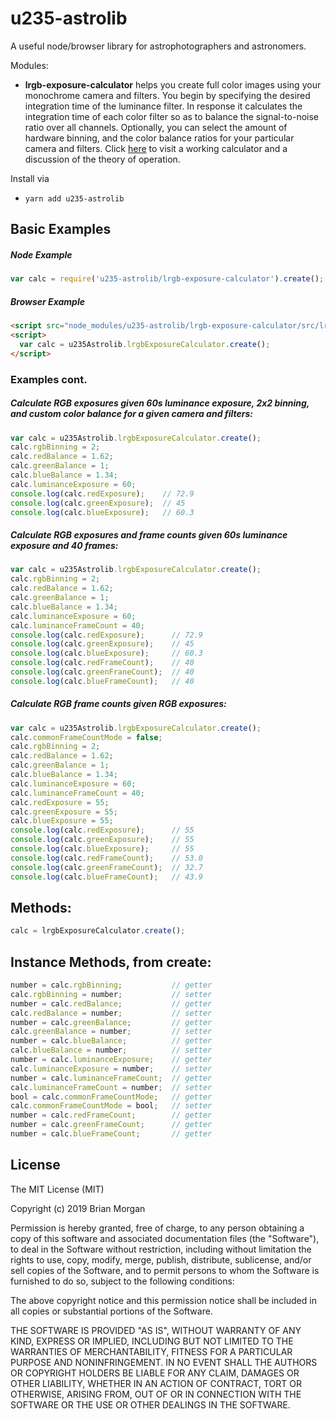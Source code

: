 # u235-astrolib

A useful node/browser library for astrophotographers and astronomers.

Modules:
- **lrgb-exposure-calculator** helps you create full color images using your monochrome camera and filters. You begin by specifying the desired integration time of the luminance filter. In response it calculates the integration time of each color filter so as to balance the signal-to-noise ratio over all channels. Optionally, you can select the amount of hardware binning, and the color balance ratios for your particular camera and filters. Click [here](https://u235.herokuapp.com/lrgb-exposure-calculator.html) to visit a working calculator and a discussion of the theory of operation.

Install via

- `yarn add u235-astrolib`

## Basic Examples
##### Node Example
```javascript
var calc = require('u235-astrolib/lrgb-exposure-calculator').create();
```
##### Browser Example
```html
<script src="node_modules/u235-astrolib/lrgb-exposure-calculator/src/lrgb-exposure-calculator.js"></script>
<script>
  var calc = u235Astrolib.lrgbExposureCalculator.create();
</script>
```
### Examples cont.

##### Calculate RGB exposures given 60s luminance exposure, 2x2 binning, and custom color balance for a given camera and filters:
```javascript
var calc = u235Astrolib.lrgbExposureCalculator.create();
calc.rgbBinning = 2;
calc.redBalance = 1.62;
calc.greenBalance = 1;
calc.blueBalance = 1.34;
calc.luminanceExposure = 60;
console.log(calc.redExposure);    // 72.9
console.log(calc.greenExposure);  // 45
console.log(calc.blueExposure);   // 60.3
```
##### Calculate RGB exposures and frame counts given 60s luminance exposure and 40 frames:
```javascript
var calc = u235Astrolib.lrgbExposureCalculator.create();
calc.rgbBinning = 2;
calc.redBalance = 1.62;
calc.greenBalance = 1;
calc.blueBalance = 1.34;
calc.luminanceExposure = 60;
calc.luminanceFrameCount = 40;
console.log(calc.redExposure);      // 72.9
console.log(calc.greenExposure);    // 45
console.log(calc.blueExposure);     // 60.3
console.log(calc.redFrameCount);    // 40
console.log(calc.greenFraneCount);  // 40
console.log(calc.blueFrameCount);   // 40
```
##### Calculate RGB frame counts given RGB exposures:
```javascript
var calc = u235Astrolib.lrgbExposureCalculator.create();
calc.commonFrameCountMode = false;
calc.rgbBinning = 2;
calc.redBalance = 1.62;
calc.greenBalance = 1;
calc.blueBalance = 1.34;
calc.luminanceExposure = 60;
calc.luminanceFrameCount = 40;
calc.redExposure = 55;
calc.greenExposure = 55;
calc.blueExposure = 55;
console.log(calc.redExposure);      // 55
console.log(calc.greenExposure);    // 55
console.log(calc.blueExposure);     // 55
console.log(calc.redFrameCount);    // 53.0
console.log(calc.greenFrameCount);  // 32.7
console.log(calc.blueFrameCount);   // 43.9
```

## Methods:

```javascript
calc = lrgbExposureCalculator.create();
```

## Instance Methods, from create:

```javascript
number = calc.rgbBinning;           // getter
calc.rgbBinning = number;           // setter
number = calc.redBalance;           // getter
calc.redBalance = number;           // setter
number = calc.greenBalance;         // getter
calc.greenBalance = number;         // setter
number = calc.blueBalance;          // getter
calc.blueBalance = number;          // setter
number = calc.luminanceExposure;    // getter
calc.luminanceExposure = number;    // setter
number = calc.luminanceFrameCount;  // getter
calc.luminanceFrameCount = number;  // setter
bool = calc.commonFrameCountMode;   // getter
calc.commonFrameCountMode = bool;   // setter
number = calc.redFrameCount;        // getter
number = calc.greenFrameCount;      // getter
number = calc.blueFrameCount;       // getter
```

## License
The MIT License (MIT)

Copyright (c) 2019 Brian Morgan

Permission is hereby granted, free of charge, to any person obtaining a copy
of this software and associated documentation files (the "Software"), to deal
in the Software without restriction, including without limitation the rights
to use, copy, modify, merge, publish, distribute, sublicense, and/or sell
copies of the Software, and to permit persons to whom the Software is
furnished to do so, subject to the following conditions:

The above copyright notice and this permission notice shall be included in all
copies or substantial portions of the Software.

THE SOFTWARE IS PROVIDED "AS IS", WITHOUT WARRANTY OF ANY KIND, EXPRESS OR
IMPLIED, INCLUDING BUT NOT LIMITED TO THE WARRANTIES OF MERCHANTABILITY,
FITNESS FOR A PARTICULAR PURPOSE AND NONINFRINGEMENT. IN NO EVENT SHALL THE
AUTHORS OR COPYRIGHT HOLDERS BE LIABLE FOR ANY CLAIM, DAMAGES OR OTHER
LIABILITY, WHETHER IN AN ACTION OF CONTRACT, TORT OR OTHERWISE, ARISING FROM,
OUT OF OR IN CONNECTION WITH THE SOFTWARE OR THE USE OR OTHER DEALINGS IN THE
SOFTWARE.
